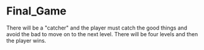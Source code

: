 Final_Game
==========

There will be a "catcher" and the player must catch the good things and avoid the bad to move on to the next level. There will be four levels and then the player wins.
